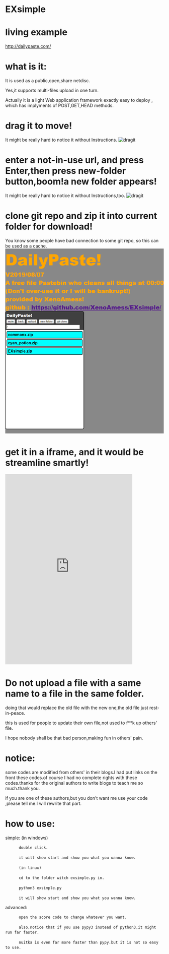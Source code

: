 # EXsimple

# living example
http://dailypaste.com/
	
# what is it:
  
  It is used as a public,open,share netdisc.
  
  Yes,it supports multi-files upload in one turn.
  
  Actually it is a light Web application framework  exactly easy to deploy , which has implyments of POST,GET,HEAD methods.
  
  
# drag it to move!
  It might be really hard to notice it without Instructions. 
  ![dragit](pic/drag.gif)
  
# enter a not-in-use url, and press Enter,then press new-folder button,boom!a new folder appears!
  It might be really hard to notice it without Instructions,too.
  ![dragit](pic/newFolder.gif)

# clone git repo and zip it into current folder for download!
  You know some people have bad connection to some git repo, so this can be used as a cache.
  ![dragit](pic/gitClone.gif)


# get it in a iframe, and it would be streamline smartly!

<iframe src="http://dailypaste.com/" frameborder="0" scrolling="no" width="404" height="604">Dailypaste!</iframe>

# Do not upload a file with a same name to a file in the same folder.
  doing that would replace the old file with the new one,the old file just rest-in-peace.
  
  this is used for people to update their own file,not used to f**k up others' file.
  
  I hope nobody shall be that bad person,making fun in others' pain.
  
# notice:
  some codes are modified from others' in their blogs.I had put links on the front these codes.of course I had no complete rights with these codes.thanks for the original authors to write blogs to teach me so much.thank you.
  
  if you are one of these authors,but you don't want me use your code ,please tell me.I will rewrite that part.
  
# how to use:

  simple: (in windows)
  
          double click.
	  
          it will show start and show you what you wanna know.
	  
          (in linux)
	  
          cd to the folder witch exsimple.py in.
	  
          python3 exsimple.py
	  
          it will show start and show you what you wanna know.
	  
  advanced:
  
          open the score code to change whatever you want.
          
          also,notice that if you use pypy3 instead of python3,it might run far faster.
          
          nuitka is even far more faster than pypy.but it is not so easy to use.
